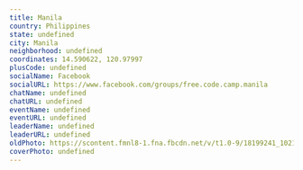 ```yaml
---
title: Manila
country: Philippines
state: undefined
city: Manila
neighborhood: undefined
coordinates: 14.590622, 120.97997
plusCode: undefined
socialName: Facebook
socialURL: https://www.facebook.com/groups/free.code.camp.manila
chatName: undefined
chatURL: undefined
eventName: undefined
eventURL: undefined
leaderName: undefined
leaderURL: undefined
oldPhoto: https://scontent.fmnl8-1.fna.fbcdn.net/v/t1.0-9/18199241_10210563063370531_9192704129359910881_n.jpg?_nc_cat=108&_nc_ht=scontent.fmnl8-1.fna&oh=5f3bd5649007fd3443ff2c14af0d5e1e&oe=5CA828D9
coverPhoto: undefined
---
```

